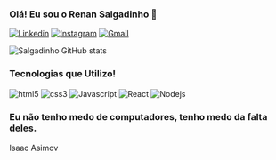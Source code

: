 ### Olá! Eu sou o Renan Salgadinho 🖖   


[![Linkedin](https://img.shields.io/badge/LinkedIn-0077B5?style=for-the-badge&logo=linkedin&logoColor=white)]()
[![Instagram](https://img.shields.io/badge/Instagram-E4405F?style=for-the-badge&logo=instagram&logoColor=white)](https://www.instagram.com/salgadinhorenanjr/)
[![Gmail](https://img.shields.io/badge/Gmail-D14836?style=for-the-badge&logo=gmail&logoColor=white)](https://mail.google.com/mail/u/0/#inbox?compose=new)


![Salgadinho GitHub stats](https://github-readme-stats.vercel.app/api?username=Salgadinhorenanj&show_icons=true&theme=tokyonight)

### Tecnologias que Utilizo!
<div style="display: inline_block">
    <img align="center" alt="html5" src="https://img.shields.io/badge/HTML5-E34F26?style=for-the-badge&logo=html5&logoColor=white">
    <img align="center" alt="css3" src=https://img.shields.io/badge/CSS3-1572B6?style=for-the-badge&logo=css3&logoColor=white>
    <img align="center" alt="Javascript" src=https://img.shields.io/badge/JavaScript-F7DF1E?style=for-the-badge&logo=javascript&logoColor=black>
    <img align="center" alt="React" src=https://img.shields.io/badge/React-20232A?style=for-the-badge&logo=react&logoColor=61DAFB>
    <img align="center" alt="Nodejs" src=https://img.shields.io/badge/Node.js-43853D?style=for-the-badge&logo=node.js&logoColor=white>
</div>

### Eu não tenho medo de computadores, tenho medo da falta deles. 
Isaac Asimov
 
